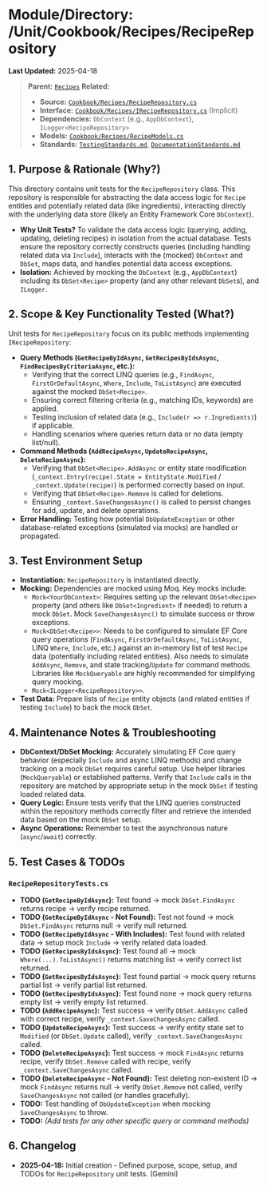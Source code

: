 # Module/Directory: /Unit/Cookbook/Recipes/RecipeRepository

**Last Updated:** 2025-04-18

> **Parent:** [`Recipes`](../README.md)
> **Related:**
> * **Source:** [`Cookbook/Recipes/RecipeRepository.cs`](../../../../../api-server/Cookbook/Recipes/RecipeRepository.cs)
> * **Interface:** [`Cookbook/Recipes/IRecipeRepository.cs`](../../../../../api-server/Cookbook/Recipes/RecipeRepository.cs) (Implicit)
> * **Dependencies:** `DbContext` (e.g., `AppDbContext`), `ILogger<RecipeRepository>`
> * **Models:** [`Cookbook/Recipes/RecipeModels.cs`](../../../../../api-server/Cookbook/Recipes/RecipeModels.cs)
> * **Standards:** [`TestingStandards.md`](../../../../../Zarichney.Standards/Standards/TestingStandards.md), [`DocumentationStandards.md`](../../../../../Zarichney.Standards/Development/DocumentationStandards.md)

## 1. Purpose & Rationale (Why?)

This directory contains unit tests for the `RecipeRepository` class. This repository is responsible for abstracting the data access logic for `Recipe` entities and potentially related data (like ingredients), interacting directly with the underlying data store (likely an Entity Framework Core `DbContext`).

* **Why Unit Tests?** To validate the data access logic (querying, adding, updating, deleting recipes) in isolation from the actual database. Tests ensure the repository correctly constructs queries (including handling related data via `Include`), interacts with the (mocked) `DbContext` and `DbSet`, maps data, and handles potential data access exceptions.
* **Isolation:** Achieved by mocking the `DbContext` (e.g., `AppDbContext`) including its `DbSet<Recipe>` property (and any other relevant `DbSet`s), and `ILogger`.

## 2. Scope & Key Functionality Tested (What?)

Unit tests for `RecipeRepository` focus on its public methods implementing `IRecipeRepository`:

* **Query Methods (`GetRecipeByIdAsync`, `GetRecipesByIdsAsync`, `FindRecipesByCriteriaAsync`, etc.):**
    * Verifying that the correct LINQ queries (e.g., `FindAsync`, `FirstOrDefaultAsync`, `Where`, `Include`, `ToListAsync`) are executed against the mocked `DbSet<Recipe>`.
    * Ensuring correct filtering criteria (e.g., matching IDs, keywords) are applied.
    * Testing inclusion of related data (e.g., `Include(r => r.Ingredients)`) if applicable.
    * Handling scenarios where queries return data or no data (empty list/null).
* **Command Methods (`AddRecipeAsync`, `UpdateRecipeAsync`, `DeleteRecipeAsync`):**
    * Verifying that `DbSet<Recipe>.AddAsync` or entity state modification (`_context.Entry(recipe).State = EntityState.Modified` / `_context.Update(recipe)`) is performed correctly based on input.
    * Verifying that `DbSet<Recipe>.Remove` is called for deletions.
    * Ensuring `_context.SaveChangesAsync()` is called to persist changes for add, update, and delete operations.
* **Error Handling:** Testing how potential `DbUpdateException` or other database-related exceptions (simulated via mocks) are handled or propagated.

## 3. Test Environment Setup

* **Instantiation:** `RecipeRepository` is instantiated directly.
* **Mocking:** Dependencies are mocked using Moq. Key mocks include:
    * `Mock<YourDbContext>`: Requires setting up the relevant `DbSet<Recipe>` property (and others like `DbSet<Ingredient>` if needed) to return a mock `DbSet`. Mock `SaveChangesAsync()` to simulate success or throw exceptions.
    * `Mock<DbSet<Recipe>>`: Needs to be configured to simulate EF Core query operations (`FindAsync`, `FirstOrDefaultAsync`, `ToListAsync`, LINQ `Where`, `Include`, etc.) against an in-memory list of test `Recipe` data (potentially including related entities). Also needs to simulate `AddAsync`, `Remove`, and state tracking/`Update` for command methods. Libraries like `MockQueryable` are highly recommended for simplifying query mocking.
    * `Mock<ILogger<RecipeRepository>>`.
* **Test Data:** Prepare lists of `Recipe` entity objects (and related entities if testing `Include`) to back the mock `DbSet`.

## 4. Maintenance Notes & Troubleshooting

* **DbContext/DbSet Mocking:** Accurately simulating EF Core query behavior (especially `Include` and async LINQ methods) and change tracking on a mock `DbSet` requires careful setup. Use helper libraries (`MockQueryable`) or established patterns. Verify that `Include` calls in the repository are matched by appropriate setup in the mock `DbSet` if testing loaded related data.
* **Query Logic:** Ensure tests verify that the LINQ queries constructed within the repository methods correctly filter and retrieve the intended data based on the mock `DbSet` setup.
* **Async Operations:** Remember to test the asynchronous nature (`async`/`await`) correctly.

## 5. Test Cases & TODOs

### `RecipeRepositoryTests.cs`
* **TODO (`GetRecipeByIdAsync`):** Test found -> mock `DbSet.FindAsync` returns recipe -> verify recipe returned.
* **TODO (`GetRecipeByIdAsync` - Not Found):** Test not found -> mock `DbSet.FindAsync` returns null -> verify null returned.
* **TODO (`GetRecipeByIdAsync` - With Includes):** Test found with related data -> setup mock `Include` -> verify related data loaded.
* **TODO (`GetRecipesByIdsAsync`):** Test found all -> mock `Where(...).ToListAsync()` returns matching list -> verify correct list returned.
* **TODO (`GetRecipesByIdsAsync`):** Test found partial -> mock query returns partial list -> verify partial list returned.
* **TODO (`GetRecipesByIdsAsync`):** Test found none -> mock query returns empty list -> verify empty list returned.
* **TODO (`AddRecipeAsync`):** Test success -> verify `DbSet.AddAsync` called with correct recipe, verify `_context.SaveChangesAsync` called.
* **TODO (`UpdateRecipeAsync`):** Test success -> verify entity state set to `Modified` (or `DbSet.Update` called), verify `_context.SaveChangesAsync` called.
* **TODO (`DeleteRecipeAsync`):** Test success -> mock `FindAsync` returns recipe, verify `DbSet.Remove` called with recipe, verify `_context.SaveChangesAsync` called.
* **TODO (`DeleteRecipeAsync` - Not Found):** Test deleting non-existent ID -> mock `FindAsync` returns null -> verify `DbSet.Remove` not called, verify `SaveChangesAsync` not called (or handles gracefully).
* **TODO:** Test handling of `DbUpdateException` when mocking `SaveChangesAsync` to throw.
* **TODO:** *(Add tests for any other specific query or command methods)*

## 6. Changelog

* **2025-04-18:** Initial creation - Defined purpose, scope, setup, and TODOs for `RecipeRepository` unit tests. (Gemini)

